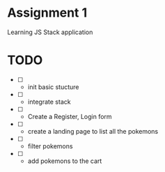 # Assignment 1
Learning JS Stack application

# TODO
- [ ] - init basic stucture
- [ ] - integrate stack
- [ ] - Create a Register, Login form
- [ ] - create a landing page to list all the pokemons
- [ ] - filter pokemons
- [ ] - add pokemons to the cart 
